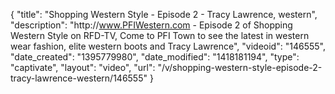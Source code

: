 {
    "title": "Shopping Western Style - Episode 2 - Tracy Lawrence, western",
    "description": "http:\/\/www.PFIWestern.com - Episode 2 of Shopping Western Style on RFD-TV, Come to PFI Town to see the latest in western wear fashion, elite western boots and Tracy Lawrence",
    "videoid": "146555",
    "date_created": "1395779980",
    "date_modified": "1418181194",
    "type": "captivate",
    "layout": "video",
    "url": "\/v\/shopping-western-style-episode-2-tracy-lawrence-western\/146555"
}